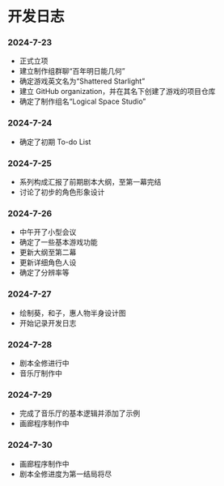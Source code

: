 # 开发日志

### 2024-7-23

- 正式立项
- 建立制作组群聊“百年明日能几何”
- 确定游戏英文名为“Shattered Starlight”
- 建立 GitHub organization，并在其名下创建了游戏的项目仓库
- 确定了制作组名“Logical Space Studio”

### 2024-7-24

- 确定了初期 To-do List

### 2024-7-25

- 系列构成汇报了前期剧本大纲，至第一幕完结
- 讨论了初步的角色形象设计

### 2024-7-26

- 中午开了小型会议
- 确定了一些基本游戏功能
- 更新大纲至第二幕
- 更新详细角色人设
- 确定了分辨率等

### 2024-7-27

- 绘制葵，和子，惠人物半身设计图
- 开始记录开发日志

### 2024-7-28

- 剧本全修进行中
- 音乐厅制作中

### 2024-7-29

- 完成了音乐厅的基本逻辑并添加了示例
- 画廊程序制作中

### 2024-7-30

- 画廊程序制作中
- 剧本全修进度为第一结局将尽

